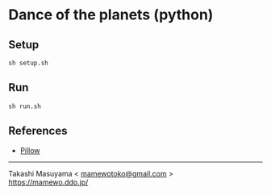 # Dance of the planets (python)

## Setup

```
sh setup.sh
```

## Run

```
sh run.sh
```

## References

* [Pillow](https://pillow.readthedocs.io/en/stable/)

----
Takashi Masuyama < mamewotoko@gmail.com >  
https://mamewo.ddo.jp/
